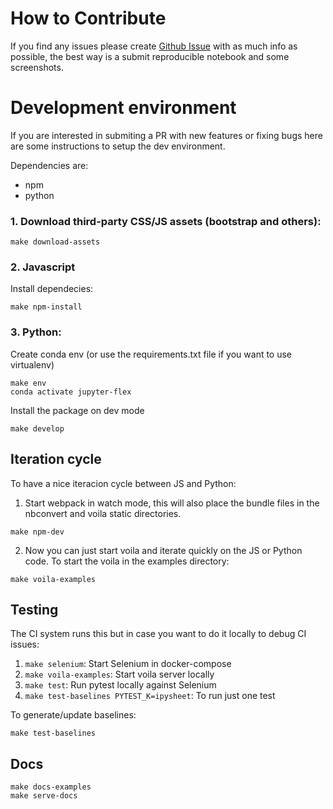 # How to Contribute

If you find any issues please create [Github Issue](https://github.com/danielfrg/jupyter-flex/issues)
with as much info as possible, the best way is a submit reproducible notebook and
some screenshots.

# Development environment

If you are interested in submiting a PR with new features or fixing bugs
here are some instructions to setup the dev environment.

Dependencies are:
- npm
- python

### 1. Download third-party CSS/JS assets (bootstrap and others):

```
make download-assets
```

### 2. Javascript

Install dependecies:

```
make npm-install
```

### 3. Python:

Create conda env (or use the requirements.txt file if you want to use virtualenv)

```
make env
conda activate jupyter-flex
```

Install the package on dev mode

```
make develop
```

## Iteration cycle

To have a nice iteracion cycle between JS and Python:

1. Start webpack in watch mode, this will also place the bundle files in the
nbconvert and voila static directories.

```
make npm-dev
```

2. Now you can just start voila and iterate quickly on the JS or Python code.
To start the voila in the examples directory:

```
make voila-examples
```

## Testing

The CI system runs this but in case you want to do it locally to debug CI issues:

1. `make selenium`: Start Selenium in docker-compose
2. `make voila-examples`: Start voila server locally
3. `make test`: Run pytest locally against Selenium
4. `make test-baselines PYTEST_K=ipysheet`: To run just one test

To generate/update baselines:

```
make test-baselines
```

## Docs

```
make docs-examples
make serve-docs
```
